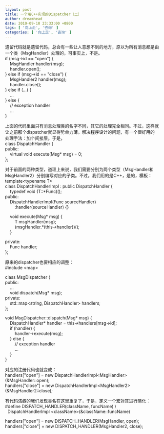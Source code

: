 ```yaml
---
layout: post
title: 一个用C++实现的Dispatcher（二）
author: dreamhead
date: 2010-09-10 23:33:00 +0800
tags: [ '向上走', '咨询' ]
categories: [ '向上走', '咨询' ]
---
```


遗留代码就是遗留代码，总会有一些让人意想不到的地方，原以为所有消息都是由一个类（MsgHandler）处理的，可事实上，不是。  
if (msg-\>id == "open") {  
&nbsp;&nbsp;&nbsp; MsgHandler handler(msg);  
&nbsp;&nbsp;&nbsp; handler.open();  
} else if (msg-\>id == "close") {  
&nbsp;&nbsp;&nbsp; MsgHandler2 handler(msg);  
&nbsp;&nbsp;&nbsp; handler.close();  
} else if (…) {  
&nbsp;&nbsp;&nbsp; …  
} else {  
&nbsp;&nbsp;&nbsp; // exception handler  
&nbsp;&nbsp;&nbsp; …  
}  
  
上面的代码里面只有消息处理类的名字不同，其它的处理完全相同。不过，这样就让之前那个dispatcher就显得势单力薄。解决程序设计的问题，有一个很好用的处理手法：加个间接层。于是，  
class DispatchHandler {  
public:  
&nbsp;&nbsp;&nbsp; virtual void execute(Msg\* msg) = 0;  
};  
  
对于前面的两种类型，道理上来说，我们需要分别为两个类型（MsgHandler和MsgHandler2）分别编写对应的子类。不过，我们用的是C++，是的，模板：  
template\<typename T\>  
class DispatchHandlerImpl : public DispatchHandler {  
&nbsp;&nbsp;&nbsp; typedef void (T::\*Func)();  
public:  
&nbsp;&nbsp;&nbsp; DispatchHandlerImpl(Func sourceHandler)  
&nbsp;&nbsp;&nbsp;&nbsp;&nbsp;&nbsp;&nbsp; :handler(sourceHandler) {}  
  
&nbsp;&nbsp;&nbsp; void execute(Msg\* msg) {  
&nbsp;&nbsp;&nbsp;&nbsp;&nbsp;&nbsp;&nbsp; T msgHandler(msg);  
&nbsp;&nbsp;&nbsp;&nbsp;&nbsp;&nbsp;&nbsp; (msgHandler.\*(this-\>handler))();  
&nbsp;&nbsp;&nbsp; }  
  
private:  
&nbsp;&nbsp;&nbsp; Func handler;  
};

原来的dispatcher也要相应的调整：  
#include \<map\>  
  
class MsgDispatcher {  
public:  
&nbsp;&nbsp;&nbsp; ...  
&nbsp;&nbsp;&nbsp; void dispatch(Msg\* msg);  
private:  
&nbsp;&nbsp;&nbsp; std::map\<string, DispatchHandler\> handlers;  
};  
  
void MsgDispatcher::dispatch(Msg\* msg) {  
&nbsp;&nbsp;&nbsp; DispatchHandler\* handler = this-\>handlers[msg-\>id];  
&nbsp;&nbsp;&nbsp; if (handler) {  
&nbsp;&nbsp;&nbsp;&nbsp;&nbsp;&nbsp;&nbsp; handler-\>execute(msg);  
&nbsp;&nbsp;&nbsp; } else {  
&nbsp;&nbsp;&nbsp;&nbsp;&nbsp;&nbsp;&nbsp; // exception handler  
&nbsp;&nbsp;&nbsp;&nbsp;&nbsp;&nbsp;&nbsp; …  
&nbsp;&nbsp;&nbsp; }  
}  
  
对应的注册代码也就变成：  
handlers["open"] = new DispatchHandlerImpl\<MsgHandler\>(&MsgHandler::open);  
handlers["close"] = new DispatchHandlerImpl\<MsgHandler2\>(&MsgHandler2::close);  
  
有代码洁癖的我们发现类名在这里重复了，于是，定义一个宏对其进行简化：  
#define DISPATCH\_HANDLER(className, funcName) \  
&nbsp; DispatchHandlerImpl \<className\>(&className::funcName)  
  
handlers["open"] = new DISPATCH\_HANDLER(MsgHandler, open);  
handlers["close"] = new DISPATCH\_HANDLER(MsgHandler2, close);


